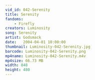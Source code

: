 ```yaml
---
vid_id: 042-Serenity
title: Serenity
fandoms:
    - Firefly
creators: Luminosity
song: Serenity
artist: Godsmack
date:   2004-04-01 10:00:00
thumbnail: Luminosity-042-Serenity.jpg
barcode: Luminosity-042-Serenity.png
mp4name: Luminosity-042-Serenity.m4v
mp4size: 66.73 MB
width: 848
height: 480
---
```



  